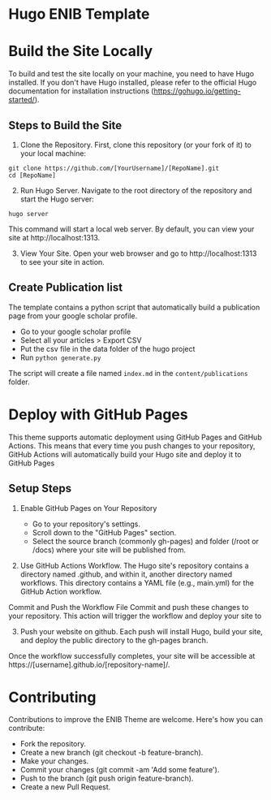 # Hugo ENIB Template

# Build the Site Locally

To build and test the site locally on your machine, you need to have Hugo installed. If you don't have Hugo installed, please refer to the official Hugo documentation for installation instructions (https://gohugo.io/getting-started/).

## Steps to Build the Site

1. Clone the Repository. First, clone this repository (or your fork of it) to your local machine:

```
git clone https://github.com/[YourUsername]/[RepoName].git
cd [RepoName]
```

2. Run Hugo Server. Navigate to the root directory of the repository and start the Hugo server:

```
hugo server
```

This command will start a local web server. By default, you can view your site at http://localhost:1313.

3. View Your Site. Open your web browser and go to http://localhost:1313 to see your site in action.

## Create Publication list

The template contains a python script that automatically build a publication page from your google scholar profile.

* Go to your google scholar profile
* Select all your articles > Export CSV
* Put the csv file in the data folder of the hugo project
* Run `python generate.py`

The script will create a file named `index.md` in the `content/publications` folder.


# Deploy with GitHub Pages

This theme supports automatic deployment using GitHub Pages and GitHub Actions. This means that every time you push changes to your repository, GitHub Actions will automatically build your Hugo site and deploy it to GitHub Pages

## Setup Steps

1. Enable GitHub Pages on Your Repository
    * Go to your repository's settings.
    * Scroll down to the "GitHub Pages" section.
    * Select the source branch (commonly gh-pages) and folder (/root or /docs) where your site will be published from.

2. Use GitHub Actions Workflow. The Hugo site's repository contains a directory named .github, and within it, another directory named workflows. This directory contains a YAML file (e.g., main.yml) for the GitHub Action workflow. 

Commit and Push the Workflow File
Commit and push these changes to your repository. This action will trigger the workflow and deploy your site to 

3. Push your website on github. Each push will install Hugo, build your site, and deploy the public directory to the gh-pages branch.

Once the workflow successfully completes, your site will be accessible at https://[username].github.io/[repository-name]/.


# Contributing

Contributions to improve the ENIB Theme are welcome. Here's how you can contribute:

* Fork the repository.
* Create a new branch (git checkout -b feature-branch).
* Make your changes.
* Commit your changes (git commit -am 'Add some feature').
* Push to the branch (git push origin feature-branch).
* Create a new Pull Request.